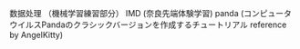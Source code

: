 数据处理 （機械学習練習部分）
IMD      (奈良先端体験学習)
panda    (コンピュータウイルスPandaのクラシックバージョンを作成するチュートリアル reference by AngelKitty)
